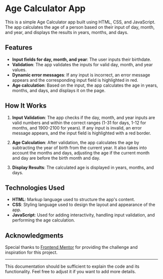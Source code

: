 # Age Calculator App

This is a simple Age Calculator app built using HTML, CSS, and JavaScript. The app calculates the age of a person based on their input of day, month, and year, and displays the results in years, months, and days.

## Features

- **Input fields for day, month, and year**: The user inputs their birthdate.
- **Validation**: The app validates the inputs for valid day, month, and year values.
- **Dynamic error messages**: If any input is incorrect, an error message appears and the corresponding input field is highlighted in red.
- **Age calculation**: Based on the input, the app calculates the age in years, months, and days, and displays it on the page.

## How It Works

1. **Input Validation**: The app checks if the day, month, and year inputs are valid numbers and within the correct ranges (1-31 for days, 1-12 for months, and 1900-2100 for years). If any input is invalid, an error message appears, and the input field is highlighted with a red border.
2. **Age Calculation**: After validation, the app calculates the age by subtracting the year of birth from the current year. It also takes into account the months and days, adjusting the age if the current month and day are before the birth month and day.

3. **Display Results**: The calculated age is displayed in years, months, and days.

## Technologies Used

- **HTML**: Markup language used to structure the app's content.
- **CSS**: Styling language used to design the layout and appearance of the app.
- **JavaScript**: Used for adding interactivity, handling input validation, and performing the age calculation.

## Acknowledgments

Special thanks to [Frontend Mentor](https://www.frontendmentor.io) for providing the challenge and inspiration for this project.

---

This documentation should be sufficient to explain the code and its functionality. Feel free to adjust it if you want to add more details.
